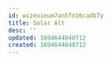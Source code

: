 ```yaml
---
id: wizeuieum7an5fn16cadb7y
title: Solar Alt
desc: ''
updated: 1694644040712
created: 1694644040712
---
```

